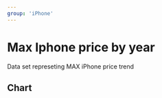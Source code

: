 ```yaml
---
group: 'iPhone'
---
```


# Max Iphone price by year

Data set represeting MAX iPhone price trend

## Chart

<LineChart
    title="iPhone price trend"
    xAxis="Year"
    yAxis="Price"
    data="iphonePrice.csv"
/>